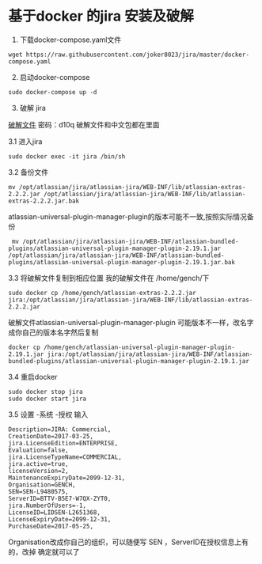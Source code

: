 # 基于docker 的jira 安装及破解
1. 下载docker-compose.yaml文件

```
wget https://raw.githubusercontent.com/joker8023/jira/master/docker-compose.yaml
```
2. 启动docker-compose


```
sudo docker-compose up -d
```

3. 破解 jira

[破解文件](http://pan.baidu.com/s/1dEXwA21) 密码：d10q
破解文件和中文包都在里面 

3.1 进入jira
```
sudo docker exec -it jira /bin/sh
```
3.2 备份文件


```
mv /opt/atlassian/jira/atlassian-jira/WEB-INF/lib/atlassian-extras-2.2.2.jar /opt/atlassian/jira/atlassian-jira/WEB-INF/lib/atlassian-extras-2.2.2.jar.bak
```
atlassian-universal-plugin-manager-plugin的版本可能不一致,按照实际情况备份
```
 mv /opt/atlassian/jira/atlassian-jira/WEB-INF/atlassian-bundled-plugins/atlassian-universal-plugin-manager-plugin-2.19.1.jar /opt/atlassian/jira/atlassian-jira/WEB-INF/atlassian-bundled-plugins/atlassian-universal-plugin-manager-plugin-2.19.1.jar.bak

```
3.3 将破解文件复制到相应位置
我的破解文件在 /home/gench/下

```
sudo docker cp /home/gench/atlassian-extras-2.2.2.jar jira:/opt/atlassian/jira/atlassian-jira/WEB-INF/lib/atlassian-extras-2.2.2.jar
```
破解文件atlassian-universal-plugin-manager-plugin 可能版本不一样，改名字成你自己的版本名字然后复制
```
docker cp /home/gench/atlassian-universal-plugin-manager-plugin-2.19.1.jar jira:/opt/atlassian/jira/atlassian-jira/WEB-INF/atlassian-bundled-plugins/atlassian-universal-plugin-manager-plugin-2.19.1.jar
```
3.4 重启docker

```
sudo docker stop jira
sudo docker start jira
```
3.5 
设置 -系统 -授权
输入

```
Description=JIRA: Commercial,
CreationDate=2017-03-25,
jira.LicenseEdition=ENTERPRISE,
Evaluation=false,
jira.LicenseTypeName=COMMERCIAL,
jira.active=true,
licenseVersion=2,
MaintenanceExpiryDate=2099-12-31,
Organisation=GENCH,
SEN=SEN-L9480575,
ServerID=BTTV-B5E7-W7QX-ZYT0,
jira.NumberOfUsers=-1,
LicenseID=LIDSEN-L2651368,
LicenseExpiryDate=2099-12-31,
PurchaseDate=2017-05-25,
```
Organisation改成你自己的组织，可以随便写
SEN ，ServerID在授权信息上有的，改掉 确定就可以了







